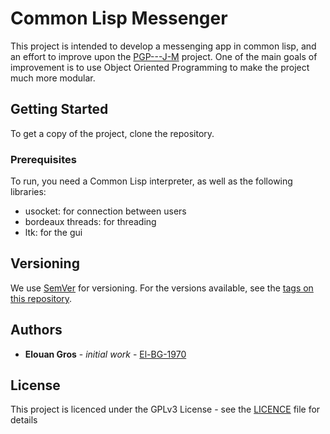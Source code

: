 # Common Lisp Messenger

This project is intended to develop a messenging app in common lisp, and an effort to improve upon the [PGP---J-M](https://github.com/Philipp-Eisermann/PGP---J-M) project. One of the main goals of improvement is to use Object Oriented Programming to make the project much more modular.

## Getting Started

To get a copy of the project, clone the repository.

### Prerequisites

To run, you need a Common Lisp interpreter, as well as the following libraries:
- usocket: for connection between users
- bordeaux threads: for threading
- ltk: for the gui

## Versioning

We use [SemVer](http://semver.org/) for versioning. For the versions available, see the [tags on this repository](https://github.com/El-BG-1970/minesweeper/tags). 

## Authors

- **Elouan Gros** - *initial work* - [El-BG-1970](https://github.com/El-BG-1970/)

## License

This project is licenced under the GPLv3 License - see the [LICENCE](LICENCE) file for details

